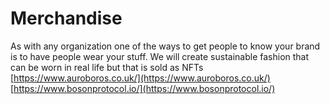 # Merchandise

As with any organization one of the ways to get people to know your brand is to have people wear your stuff. We will create sustainable fashion that can be worn in real life but that is sold as NFTs [https://www.auroboros.co.uk/](https://www.auroboros.co.uk/) [https://www.bosonprotocol.io/](https://www.bosonprotocol.io/)
